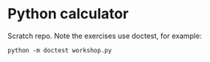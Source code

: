 # Python calculator

Scratch repo.  Note the exercises use doctest, for example:

    python -m doctest workshop.py 



